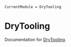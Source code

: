 ```@meta
CurrentModule = DryTooling
```

# DryTooling

Documentation for [DryTooling](https://github.com/wallytutor/DryTooling.jl).
